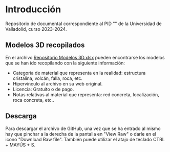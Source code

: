 # Introducción
Repositorio de documental correspondiente al PID "" de la Universidad de Valladolid, curso 2023-2024.

## Modelos 3D recopilados
En el archivo [Repositorio Modelos 3D.xlsx](Repositorio%20Modelos%203D.xlsx) pueden encontrarse los modelos que se han ido recopilando con la siguiente información:
* Categoría de material que representa en la realidad: estructura cristalina, volcán, falla, roca, etc.
* Hipervínculo al archivo en su web original.
* Licencia: Gratuito o de pago.
* Notas relativas al material que representa: red concreta, localización, roca concreta, etc..

## Descarga
Para descargar el archivo de GitHub, una vez que se ha entrado al mismo hay que pinchar a la derecha de la pantalla en "View Raw" o darle en el icono "Download Raw file". También puede utilizar el atajo de teclado CTRL + MAYÚS + S.
